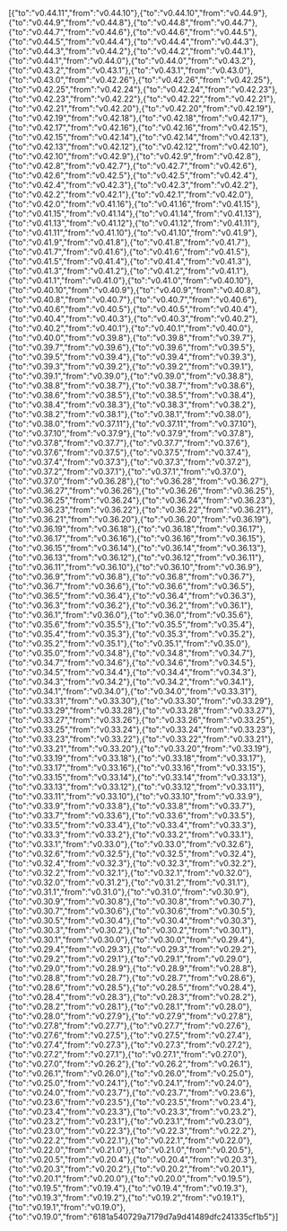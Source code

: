 [{"to":"v0.44.11","from":"v0.44.10"},{"to":"v0.44.10","from":"v0.44.9"},{"to":"v0.44.9","from":"v0.44.8"},{"to":"v0.44.8","from":"v0.44.7"},{"to":"v0.44.7","from":"v0.44.6"},{"to":"v0.44.6","from":"v0.44.5"},{"to":"v0.44.5","from":"v0.44.4"},{"to":"v0.44.4","from":"v0.44.3"},{"to":"v0.44.3","from":"v0.44.2"},{"to":"v0.44.2","from":"v0.44.1"},{"to":"v0.44.1","from":"v0.44.0"},{"to":"v0.44.0","from":"v0.43.2"},{"to":"v0.43.2","from":"v0.43.1"},{"to":"v0.43.1","from":"v0.43.0"},{"to":"v0.43.0","from":"v0.42.26"},{"to":"v0.42.26","from":"v0.42.25"},{"to":"v0.42.25","from":"v0.42.24"},{"to":"v0.42.24","from":"v0.42.23"},{"to":"v0.42.23","from":"v0.42.22"},{"to":"v0.42.22","from":"v0.42.21"},{"to":"v0.42.21","from":"v0.42.20"},{"to":"v0.42.20","from":"v0.42.19"},{"to":"v0.42.19","from":"v0.42.18"},{"to":"v0.42.18","from":"v0.42.17"},{"to":"v0.42.17","from":"v0.42.16"},{"to":"v0.42.16","from":"v0.42.15"},{"to":"v0.42.15","from":"v0.42.14"},{"to":"v0.42.14","from":"v0.42.13"},{"to":"v0.42.13","from":"v0.42.12"},{"to":"v0.42.12","from":"v0.42.10"},{"to":"v0.42.10","from":"v0.42.9"},{"to":"v0.42.9","from":"v0.42.8"},{"to":"v0.42.8","from":"v0.42.7"},{"to":"v0.42.7","from":"v0.42.6"},{"to":"v0.42.6","from":"v0.42.5"},{"to":"v0.42.5","from":"v0.42.4"},{"to":"v0.42.4","from":"v0.42.3"},{"to":"v0.42.3","from":"v0.42.2"},{"to":"v0.42.2","from":"v0.42.1"},{"to":"v0.42.1","from":"v0.42.0"},{"to":"v0.42.0","from":"v0.41.16"},{"to":"v0.41.16","from":"v0.41.15"},{"to":"v0.41.15","from":"v0.41.14"},{"to":"v0.41.14","from":"v0.41.13"},{"to":"v0.41.13","from":"v0.41.12"},{"to":"v0.41.12","from":"v0.41.11"},{"to":"v0.41.11","from":"v0.41.10"},{"to":"v0.41.10","from":"v0.41.9"},{"to":"v0.41.9","from":"v0.41.8"},{"to":"v0.41.8","from":"v0.41.7"},{"to":"v0.41.7","from":"v0.41.6"},{"to":"v0.41.6","from":"v0.41.5"},{"to":"v0.41.5","from":"v0.41.4"},{"to":"v0.41.4","from":"v0.41.3"},{"to":"v0.41.3","from":"v0.41.2"},{"to":"v0.41.2","from":"v0.41.1"},{"to":"v0.41.1","from":"v0.41.0"},{"to":"v0.41.0","from":"v0.40.10"},{"to":"v0.40.10","from":"v0.40.9"},{"to":"v0.40.9","from":"v0.40.8"},{"to":"v0.40.8","from":"v0.40.7"},{"to":"v0.40.7","from":"v0.40.6"},{"to":"v0.40.6","from":"v0.40.5"},{"to":"v0.40.5","from":"v0.40.4"},{"to":"v0.40.4","from":"v0.40.3"},{"to":"v0.40.3","from":"v0.40.2"},{"to":"v0.40.2","from":"v0.40.1"},{"to":"v0.40.1","from":"v0.40.0"},{"to":"v0.40.0","from":"v0.39.8"},{"to":"v0.39.8","from":"v0.39.7"},{"to":"v0.39.7","from":"v0.39.6"},{"to":"v0.39.6","from":"v0.39.5"},{"to":"v0.39.5","from":"v0.39.4"},{"to":"v0.39.4","from":"v0.39.3"},{"to":"v0.39.3","from":"v0.39.2"},{"to":"v0.39.2","from":"v0.39.1"},{"to":"v0.39.1","from":"v0.39.0"},{"to":"v0.39.0","from":"v0.38.8"},{"to":"v0.38.8","from":"v0.38.7"},{"to":"v0.38.7","from":"v0.38.6"},{"to":"v0.38.6","from":"v0.38.5"},{"to":"v0.38.5","from":"v0.38.4"},{"to":"v0.38.4","from":"v0.38.3"},{"to":"v0.38.3","from":"v0.38.2"},{"to":"v0.38.2","from":"v0.38.1"},{"to":"v0.38.1","from":"v0.38.0"},{"to":"v0.38.0","from":"v0.37.11"},{"to":"v0.37.11","from":"v0.37.10"},{"to":"v0.37.10","from":"v0.37.9"},{"to":"v0.37.9","from":"v0.37.8"},{"to":"v0.37.8","from":"v0.37.7"},{"to":"v0.37.7","from":"v0.37.6"},{"to":"v0.37.6","from":"v0.37.5"},{"to":"v0.37.5","from":"v0.37.4"},{"to":"v0.37.4","from":"v0.37.3"},{"to":"v0.37.3","from":"v0.37.2"},{"to":"v0.37.2","from":"v0.37.1"},{"to":"v0.37.1","from":"v0.37.0"},{"to":"v0.37.0","from":"v0.36.28"},{"to":"v0.36.28","from":"v0.36.27"},{"to":"v0.36.27","from":"v0.36.26"},{"to":"v0.36.26","from":"v0.36.25"},{"to":"v0.36.25","from":"v0.36.24"},{"to":"v0.36.24","from":"v0.36.23"},{"to":"v0.36.23","from":"v0.36.22"},{"to":"v0.36.22","from":"v0.36.21"},{"to":"v0.36.21","from":"v0.36.20"},{"to":"v0.36.20","from":"v0.36.19"},{"to":"v0.36.19","from":"v0.36.18"},{"to":"v0.36.18","from":"v0.36.17"},{"to":"v0.36.17","from":"v0.36.16"},{"to":"v0.36.16","from":"v0.36.15"},{"to":"v0.36.15","from":"v0.36.14"},{"to":"v0.36.14","from":"v0.36.13"},{"to":"v0.36.13","from":"v0.36.12"},{"to":"v0.36.12","from":"v0.36.11"},{"to":"v0.36.11","from":"v0.36.10"},{"to":"v0.36.10","from":"v0.36.9"},{"to":"v0.36.9","from":"v0.36.8"},{"to":"v0.36.8","from":"v0.36.7"},{"to":"v0.36.7","from":"v0.36.6"},{"to":"v0.36.6","from":"v0.36.5"},{"to":"v0.36.5","from":"v0.36.4"},{"to":"v0.36.4","from":"v0.36.3"},{"to":"v0.36.3","from":"v0.36.2"},{"to":"v0.36.2","from":"v0.36.1"},{"to":"v0.36.1","from":"v0.36.0"},{"to":"v0.36.0","from":"v0.35.6"},{"to":"v0.35.6","from":"v0.35.5"},{"to":"v0.35.5","from":"v0.35.4"},{"to":"v0.35.4","from":"v0.35.3"},{"to":"v0.35.3","from":"v0.35.2"},{"to":"v0.35.2","from":"v0.35.1"},{"to":"v0.35.1","from":"v0.35.0"},{"to":"v0.35.0","from":"v0.34.8"},{"to":"v0.34.8","from":"v0.34.7"},{"to":"v0.34.7","from":"v0.34.6"},{"to":"v0.34.6","from":"v0.34.5"},{"to":"v0.34.5","from":"v0.34.4"},{"to":"v0.34.4","from":"v0.34.3"},{"to":"v0.34.3","from":"v0.34.2"},{"to":"v0.34.2","from":"v0.34.1"},{"to":"v0.34.1","from":"v0.34.0"},{"to":"v0.34.0","from":"v0.33.31"},{"to":"v0.33.31","from":"v0.33.30"},{"to":"v0.33.30","from":"v0.33.29"},{"to":"v0.33.29","from":"v0.33.28"},{"to":"v0.33.28","from":"v0.33.27"},{"to":"v0.33.27","from":"v0.33.26"},{"to":"v0.33.26","from":"v0.33.25"},{"to":"v0.33.25","from":"v0.33.24"},{"to":"v0.33.24","from":"v0.33.23"},{"to":"v0.33.23","from":"v0.33.22"},{"to":"v0.33.22","from":"v0.33.21"},{"to":"v0.33.21","from":"v0.33.20"},{"to":"v0.33.20","from":"v0.33.19"},{"to":"v0.33.19","from":"v0.33.18"},{"to":"v0.33.18","from":"v0.33.17"},{"to":"v0.33.17","from":"v0.33.16"},{"to":"v0.33.16","from":"v0.33.15"},{"to":"v0.33.15","from":"v0.33.14"},{"to":"v0.33.14","from":"v0.33.13"},{"to":"v0.33.13","from":"v0.33.12"},{"to":"v0.33.12","from":"v0.33.11"},{"to":"v0.33.11","from":"v0.33.10"},{"to":"v0.33.10","from":"v0.33.9"},{"to":"v0.33.9","from":"v0.33.8"},{"to":"v0.33.8","from":"v0.33.7"},{"to":"v0.33.7","from":"v0.33.6"},{"to":"v0.33.6","from":"v0.33.5"},{"to":"v0.33.5","from":"v0.33.4"},{"to":"v0.33.4","from":"v0.33.3"},{"to":"v0.33.3","from":"v0.33.2"},{"to":"v0.33.2","from":"v0.33.1"},{"to":"v0.33.1","from":"v0.33.0"},{"to":"v0.33.0","from":"v0.32.6"},{"to":"v0.32.6","from":"v0.32.5"},{"to":"v0.32.5","from":"v0.32.4"},{"to":"v0.32.4","from":"v0.32.3"},{"to":"v0.32.3","from":"v0.32.2"},{"to":"v0.32.2","from":"v0.32.1"},{"to":"v0.32.1","from":"v0.32.0"},{"to":"v0.32.0","from":"v0.31.2"},{"to":"v0.31.2","from":"v0.31.1"},{"to":"v0.31.1","from":"v0.31.0"},{"to":"v0.31.0","from":"v0.30.9"},{"to":"v0.30.9","from":"v0.30.8"},{"to":"v0.30.8","from":"v0.30.7"},{"to":"v0.30.7","from":"v0.30.6"},{"to":"v0.30.6","from":"v0.30.5"},{"to":"v0.30.5","from":"v0.30.4"},{"to":"v0.30.4","from":"v0.30.3"},{"to":"v0.30.3","from":"v0.30.2"},{"to":"v0.30.2","from":"v0.30.1"},{"to":"v0.30.1","from":"v0.30.0"},{"to":"v0.30.0","from":"v0.29.4"},{"to":"v0.29.4","from":"v0.29.3"},{"to":"v0.29.3","from":"v0.29.2"},{"to":"v0.29.2","from":"v0.29.1"},{"to":"v0.29.1","from":"v0.29.0"},{"to":"v0.29.0","from":"v0.28.9"},{"to":"v0.28.9","from":"v0.28.8"},{"to":"v0.28.8","from":"v0.28.7"},{"to":"v0.28.7","from":"v0.28.6"},{"to":"v0.28.6","from":"v0.28.5"},{"to":"v0.28.5","from":"v0.28.4"},{"to":"v0.28.4","from":"v0.28.3"},{"to":"v0.28.3","from":"v0.28.2"},{"to":"v0.28.2","from":"v0.28.1"},{"to":"v0.28.1","from":"v0.28.0"},{"to":"v0.28.0","from":"v0.27.9"},{"to":"v0.27.9","from":"v0.27.8"},{"to":"v0.27.8","from":"v0.27.7"},{"to":"v0.27.7","from":"v0.27.6"},{"to":"v0.27.6","from":"v0.27.5"},{"to":"v0.27.5","from":"v0.27.4"},{"to":"v0.27.4","from":"v0.27.3"},{"to":"v0.27.3","from":"v0.27.2"},{"to":"v0.27.2","from":"v0.27.1"},{"to":"v0.27.1","from":"v0.27.0"},{"to":"v0.27.0","from":"v0.26.2"},{"to":"v0.26.2","from":"v0.26.1"},{"to":"v0.26.1","from":"v0.26.0"},{"to":"v0.26.0","from":"v0.25.0"},{"to":"v0.25.0","from":"v0.24.1"},{"to":"v0.24.1","from":"v0.24.0"},{"to":"v0.24.0","from":"v0.23.7"},{"to":"v0.23.7","from":"v0.23.6"},{"to":"v0.23.6","from":"v0.23.5"},{"to":"v0.23.5","from":"v0.23.4"},{"to":"v0.23.4","from":"v0.23.3"},{"to":"v0.23.3","from":"v0.23.2"},{"to":"v0.23.2","from":"v0.23.1"},{"to":"v0.23.1","from":"v0.23.0"},{"to":"v0.23.0","from":"v0.22.3"},{"to":"v0.22.3","from":"v0.22.2"},{"to":"v0.22.2","from":"v0.22.1"},{"to":"v0.22.1","from":"v0.22.0"},{"to":"v0.22.0","from":"v0.21.0"},{"to":"v0.21.0","from":"v0.20.5"},{"to":"v0.20.5","from":"v0.20.4"},{"to":"v0.20.4","from":"v0.20.3"},{"to":"v0.20.3","from":"v0.20.2"},{"to":"v0.20.2","from":"v0.20.1"},{"to":"v0.20.1","from":"v0.20.0"},{"to":"v0.20.0","from":"v0.19.5"},{"to":"v0.19.5","from":"v0.19.4"},{"to":"v0.19.4","from":"v0.19.3"},{"to":"v0.19.3","from":"v0.19.2"},{"to":"v0.19.2","from":"v0.19.1"},{"to":"v0.19.1","from":"v0.19.0"},{"to":"v0.19.0","from":"6181a540729a7179d7a9d41489dfc241335cf1b5"}]